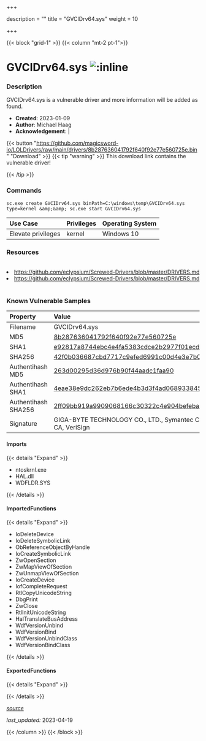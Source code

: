 +++

description = ""
title = "GVCIDrv64.sys"
weight = 10

+++


{{< block "grid-1" >}}
{{< column "mt-2 pt-1">}}


# GVCIDrv64.sys ![:inline](/images/twitter_verified.png) 


### Description

GVCIDrv64.sys is a vulnerable driver and more information will be added as found.

- **Created**: 2023-01-09
- **Author**: Michael Haag
- **Acknowledgement**:  | [](https://twitter.com/)

{{< button "https://github.com/magicsword-io/LOLDrivers/raw/main/drivers/8b287636041792f640f92e77e560725e.bin" "Download" >}}
{{< tip "warning" >}}
This download link contains the vulnerable driver!

{{< /tip >}}

### Commands

```
sc.exe create GVCIDrv64.sys binPath=C:\windows\temp\GVCIDrv64.sys type=kernel &amp;&amp; sc.exe start GVCIDrv64.sys
```

| Use Case | Privileges | Operating System | 
|:---- | ---- | ---- |
| Elevate privileges | kernel | Windows 10 |

### Resources
<br>
<li><a href=" https://github.com/eclypsium/Screwed-Drivers/blob/master/DRIVERS.md"> https://github.com/eclypsium/Screwed-Drivers/blob/master/DRIVERS.md</a></li>
<li><a href="https://github.com/eclypsium/Screwed-Drivers/blob/master/DRIVERS.md">https://github.com/eclypsium/Screwed-Drivers/blob/master/DRIVERS.md</a></li>
<br>

### Known Vulnerable Samples

| Property           | Value |
|:-------------------|:------|
| Filename           | GVCIDrv64.sys |
| MD5                | [8b287636041792f640f92e77e560725e](https://www.virustotal.com/gui/file/8b287636041792f640f92e77e560725e) |
| SHA1               | [e92817a8744ebc4e4fa5383cdce2b2977f01ecd4](https://www.virustotal.com/gui/file/e92817a8744ebc4e4fa5383cdce2b2977f01ecd4) |
| SHA256             | [42f0b036687cbd7717c9efed6991c00d4e3e7b032dc965a2556c02177dfdad0f](https://www.virustotal.com/gui/file/42f0b036687cbd7717c9efed6991c00d4e3e7b032dc965a2556c02177dfdad0f) |
| Authentihash MD5   | [263d00295d36d976b90f44aadc1faa90](https://www.virustotal.com/gui/search/authentihash%253A263d00295d36d976b90f44aadc1faa90) |
| Authentihash SHA1  | [4eae38e9dc262eb7b6ede4b3d3f4ad068933845e](https://www.virustotal.com/gui/search/authentihash%253A4eae38e9dc262eb7b6ede4b3d3f4ad068933845e) |
| Authentihash SHA256| [2ff09bb919a9909068166c30322c4e904befeba5429e9a11d011297fb8a73c07](https://www.virustotal.com/gui/search/authentihash%253A2ff09bb919a9909068166c30322c4e904befeba5429e9a11d011297fb8a73c07) |
| Signature         | GIGA-BYTE TECHNOLOGY CO., LTD., Symantec Class 3 SHA256 Code Signing CA, VeriSign   |


#### Imports
{{< details "Expand" >}}
* ntoskrnl.exe
* HAL.dll
* WDFLDR.SYS

{{< /details >}}
#### ImportedFunctions
{{< details "Expand" >}}
* IoDeleteDevice
* IoDeleteSymbolicLink
* ObReferenceObjectByHandle
* IoCreateSymbolicLink
* ZwOpenSection
* ZwMapViewOfSection
* ZwUnmapViewOfSection
* IoCreateDevice
* IofCompleteRequest
* RtlCopyUnicodeString
* DbgPrint
* ZwClose
* RtlInitUnicodeString
* HalTranslateBusAddress
* WdfVersionUnbind
* WdfVersionBind
* WdfVersionUnbindClass
* WdfVersionBindClass

{{< /details >}}
#### ExportedFunctions
{{< details "Expand" >}}

{{< /details >}}


[*source*](https://github.com/magicsword-io/LOLDrivers/tree/main/yaml/gvcidrv64.yaml)

*last_updated:* 2023-04-19








{{< /column >}}
{{< /block >}}
